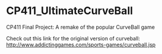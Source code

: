CP411_UltimateCurveBall
=======================

CP411 Final Project: A remake of the popular CurveBall game

Check out this link for the original version of curveball: http://www.addictinggames.com/sports-games/curveball.jsp
